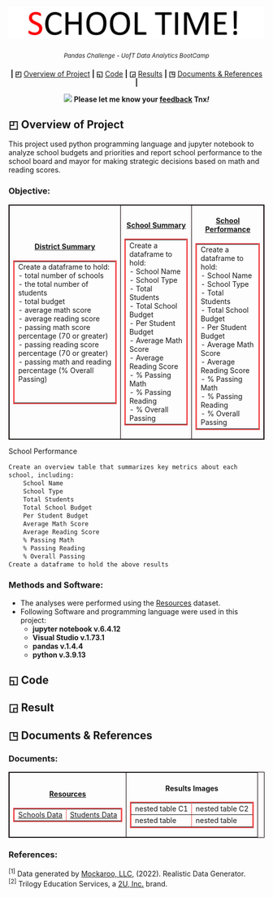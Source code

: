 <p align="center">
<h1 align="center">
<img src="https://github.com/theidari/pandas-challenge/blob/main/ban2.gif">
</h1>
</p>

<p align="center">
<sup><i> Pandas Challenge - UofT Data Analytics BootCamp</i></sup>
</P>

<p align="center">
<b> | ◰</b>
<a href="https://github.com/theidari/pandas-challenge#-overview-of-project">Overview of Project</a>
<b> | ◱</b>
<a href="https://github.com/theidari/pandas-challenge#-code">Code</a>
<b> | ◲</b>
<a href="https://github.com/theidari/pandas-challenge#-result">Results</a>
<b> | ◳</b>
<a href="https://github.com/theidari/pandas-challenge#-documents--references">Documents & References</a>
<b> |</b>
</P>

<p align="center">
<img src="https://upload.wikimedia.org/wikipedia/commons/8/83/Emergency_Light.gif" width="30">
<b>Please let me know your <a href="https://docs.google.com/forms/d/e/1FAIpQLSeGzjpBarW10Wo8ApcSHtgchsMPmnSEgx5qDBnDGbkV1wQwDQ/viewform?usp=sf_link">feedback</a> Tnx<i>!</i></b>
</P>




## ◰ Overview of Project

This project used python programming language and jupyter notebook to analyze school budgets and priorities and report school performance to the school board and mayor for making strategic decisions based on math and reading scores.

### Objective:
<table align="center" table border="1px" bordercolor="b">
<tr>
<td>
<table border="2px" bordercolor="#F35557">
<h4 align="center"><b><ins>District Summary</ins></b></h4>
<tr>
<td>
    Create a dataframe to hold:</br>
      - total number of schools</br>
      - the total number of students</br>
      - total budget</br>
      - average math score</br>
      - average reading score</br>
      - passing math score percentage (70 or greater)</br>
      - passing reading score percentage (70 or greater)</br>
      - passing math and reading percentage (% Overall Passing)</br>
      </br>
      </br>
</td>
</tr>
</table>
</td>
<td>
<table border="2px" bordercolor="#F35557">
<h4 align="center"><b><ins>School Summary</ins></b></h4>
<tr>
<td>
    Create a dataframe to hold:</br>
        - School Name</br>
        - School Type</br>
        - Total Students</br>
        - Total School Budget</br>
        - Per Student Budget</br>
        - Average Math Score</br>
        - Average Reading Score</br>
        - % Passing Math</br>
        - % Passing Reading</br>
        - % Overall Passing</br>
</td>
</tr>
</table>
</td>
<td>
<table border="2px" bordercolor="#F35557">
<h4 align="center"><b><ins>School Performance</ins></b></h4>
<tr>
<td>
    Create a dataframe to hold:</br>
        - School Name</br>
        - School Type</br>
        - Total Students</br>
        - Total School Budget</br>
        - Per Student Budget</br>
        - Average Math Score</br>
        - Average Reading Score</br>
        - % Passing Math</br>
        - % Passing Reading</br>
        - % Overall Passing</br>
</td>
</tr>
</table>
</td>
</tr>
</table>

School Performance

    Create an overview table that summarizes key metrics about each school, including:
        School Name
        School Type
        Total Students
        Total School Budget
        Per Student Budget
        Average Math Score
        Average Reading Score
        % Passing Math
        % Passing Reading
        % Overall Passing
    Create a dataframe to hold the above results




### Methods and Software:</br>
  - The analyses were performed using the <a href="https://github.com/theidari/pandas-challenge/edit/main/README.md#resources">Resources</a> dataset.</br>
  - Following Software and programming language were used in this project:
    * <b>jupyter notebook v.6.4.12</b>
    * <b>Visual Studio v.1.73.1</b>
    * <b>pandas v.1.4.4</b>
    * <b>python v.3.9.13</b>

## ◱ Code

## ◲ Result

## ◳ Documents & References

### Documents:</br>

<table align="center" table border="1px" bordercolor="b">
<tr>
<td>
<table border="2px" bordercolor="#F35557">
<h4 align="center"><b><ins>Resources</ins></b></h4>
<tr>
<td><a href="https://github.com/theidari/pandas-challenge/blob/main/PyCitySchools/Resources/schools_complete.csv">Schools Data</a></td>
<td><a href="https://github.com/theidari/pandas-challenge/blob/main/PyCitySchools/Resources/students_complete.csv">Students Data</a></td>
</tr>
</table>
</td>
<td>
<table border="2px" bordercolor="#F35557">
<h4 align="center">Results Images</h4>
<tr>
<td>nested table C1</td>
<td>nested table C2</td>
</tr>
<tr>
<td>nested table</td>
<td>nested table</td>
</tr>
</table>
</td>
</tr>
</table>


### References:</br>
<sup>[1]</sup> Data generated by [Mockaroo, LLC](https://mockaroo.com/), (2022). Realistic Data Generator.</br>
<sup>[2]</sup> Trilogy Education Services, a [2U, Inc.](https://2u.com/) brand.
